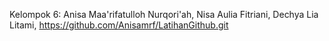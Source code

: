 Kelompok 6:
Anisa Maa'rifatulloh Nurqori'ah,
Nisa Aulia Fitriani,
Dechya Lia Litami,
https://github.com/Anisamrf/LatihanGithub.git
